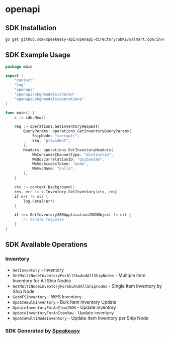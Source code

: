 # openapi

<!-- Start SDK Installation -->
## SDK Installation

```bash
go get github.com/speakeasy-api/openapi-directory/SDKs/walmart.com/inventory/1.0.0/go
```
<!-- End SDK Installation -->

## SDK Example Usage
<!-- Start SDK Example Usage -->
```go
package main

import (
    "context"
    "log"
    "openapi"
    "openapi/pkg/models/shared"
    "openapi/pkg/models/operations"
)

func main() {
    s := sdk.New()

    req := operations.GetInventoryRequest{
        QueryParams: operations.GetInventoryQueryParams{
            ShipNode: "corrupti",
            Sku: "provident",
        },
        Headers: operations.GetInventoryHeaders{
            WmConsumerChannelType: "distinctio",
            WmQosCorrelationID: "quibusdam",
            WmSecAccessToken: "unde",
            WmSvcName: "nulla",
        },
    }

    ctx := context.Background()
    res, err := s.Inventory.GetInventory(ctx, req)
    if err != nil {
        log.Fatal(err)
    }

    if res.GetInventory200ApplicationJSONObject != nil {
        // handle response
    }
}
```
<!-- End SDK Example Usage -->

<!-- Start SDK Available Operations -->
## SDK Available Operations


### Inventory

* `GetInventory` - Inventory
* `GetMultiNodeInventoryForAllSkuAndAllShipNodes` - Multiple Item Inventory for All Ship Nodes
* `GetMultiNodeInventoryForSkuAndAllShipnodes` - Single Item Inventory by Ship Node
* `GetWFSInventory` - WFS Inventory
* `UpdateBulkInventory` - Bulk Item Inventory Update
* `UpdateInventoryForAnItemJSON` - Update inventory
* `UpdateInventoryForAnItemRaw` - Update inventory
* `UpdateMultiNodeInventory` - Update Item Inventory per Ship Node
<!-- End SDK Available Operations -->

### SDK Generated by [Speakeasy](https://docs.speakeasyapi.dev/docs/using-speakeasy/client-sdks)
